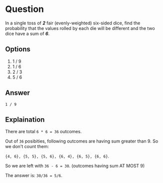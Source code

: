 # Question 

In a single toss of ***2*** fair (evenly-weighted) six-sided dice, find the probability that the values rolled by each die will be different and the two dice have a sum of ***6***.

## Options

1. 1 / 9
2. 1 / 6
3. 2 / 3
4. 5 / 6

## Answer

`1 / 9`

## Explaination

There are total `6 * 6 = 36` outcomes.

Out of `36` posibities, following outcomes are having sum greater than 9. So we don't count them:

`{4, 6}, {5, 5}, {5, 6}, {6, 4}, {6, 5}, {6, 6}`.

So we are left with `36 - 6 = 30`. (outcomes having sum AT MOST 9)

The answer is: `30/36 = 5/6`.